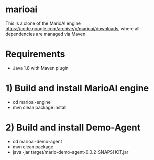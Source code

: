# marioai
This is a clone of the MarioAI engine https://code.google.com/archive/p/marioai/downloads, where all dependencies are managed via Maven.

# Requirements
 * Java 1.8 with Maven plugin

# 1) Build and install MarioAI engine
 * cd marioai-engine
 * mvn clean package install
 
# 2) Build and install Demo-Agent
 * cd marioai-demo-agent
 * mvn clean package
 * java -jar target/mario-demo-agent-0.0.2-SNAPSHOT.jar

